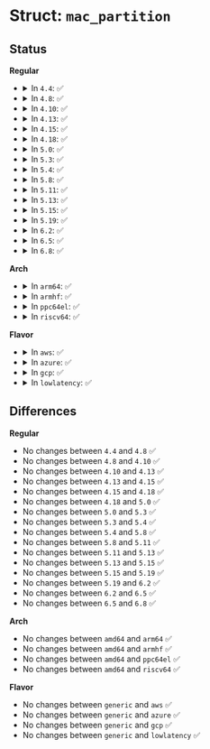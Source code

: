 # Struct: <code>mac_partition</code>

## Status
<b>Regular</b>
<ul>
<li>
<details>
<summary>In <code>4.4</code>: ✅</summary>

```c
struct mac_partition {
    __be16 signature;
    __be16 res1;
    __be32 map_count;
    __be32 start_block;
    __be32 block_count;
    char name[32];
    char type[32];
    __be32 data_start;
    __be32 data_count;
    __be32 status;
    __be32 boot_start;
    __be32 boot_size;
    __be32 boot_load;
    __be32 boot_load2;
    __be32 boot_entry;
    __be32 boot_entry2;
    __be32 boot_cksum;
    char processor[16];
};
```
</details>
</li>
<li>
<details>
<summary>In <code>4.8</code>: ✅</summary>

```c
struct mac_partition {
    __be16 signature;
    __be16 res1;
    __be32 map_count;
    __be32 start_block;
    __be32 block_count;
    char name[32];
    char type[32];
    __be32 data_start;
    __be32 data_count;
    __be32 status;
    __be32 boot_start;
    __be32 boot_size;
    __be32 boot_load;
    __be32 boot_load2;
    __be32 boot_entry;
    __be32 boot_entry2;
    __be32 boot_cksum;
    char processor[16];
};
```
</details>
</li>
<li>
<details>
<summary>In <code>4.10</code>: ✅</summary>

```c
struct mac_partition {
    __be16 signature;
    __be16 res1;
    __be32 map_count;
    __be32 start_block;
    __be32 block_count;
    char name[32];
    char type[32];
    __be32 data_start;
    __be32 data_count;
    __be32 status;
    __be32 boot_start;
    __be32 boot_size;
    __be32 boot_load;
    __be32 boot_load2;
    __be32 boot_entry;
    __be32 boot_entry2;
    __be32 boot_cksum;
    char processor[16];
};
```
</details>
</li>
<li>
<details>
<summary>In <code>4.13</code>: ✅</summary>

```c
struct mac_partition {
    __be16 signature;
    __be16 res1;
    __be32 map_count;
    __be32 start_block;
    __be32 block_count;
    char name[32];
    char type[32];
    __be32 data_start;
    __be32 data_count;
    __be32 status;
    __be32 boot_start;
    __be32 boot_size;
    __be32 boot_load;
    __be32 boot_load2;
    __be32 boot_entry;
    __be32 boot_entry2;
    __be32 boot_cksum;
    char processor[16];
};
```
</details>
</li>
<li>
<details>
<summary>In <code>4.15</code>: ✅</summary>

```c
struct mac_partition {
    __be16 signature;
    __be16 res1;
    __be32 map_count;
    __be32 start_block;
    __be32 block_count;
    char name[32];
    char type[32];
    __be32 data_start;
    __be32 data_count;
    __be32 status;
    __be32 boot_start;
    __be32 boot_size;
    __be32 boot_load;
    __be32 boot_load2;
    __be32 boot_entry;
    __be32 boot_entry2;
    __be32 boot_cksum;
    char processor[16];
};
```
</details>
</li>
<li>
<details>
<summary>In <code>4.18</code>: ✅</summary>

```c
struct mac_partition {
    __be16 signature;
    __be16 res1;
    __be32 map_count;
    __be32 start_block;
    __be32 block_count;
    char name[32];
    char type[32];
    __be32 data_start;
    __be32 data_count;
    __be32 status;
    __be32 boot_start;
    __be32 boot_size;
    __be32 boot_load;
    __be32 boot_load2;
    __be32 boot_entry;
    __be32 boot_entry2;
    __be32 boot_cksum;
    char processor[16];
};
```
</details>
</li>
<li>
<details>
<summary>In <code>5.0</code>: ✅</summary>

```c
struct mac_partition {
    __be16 signature;
    __be16 res1;
    __be32 map_count;
    __be32 start_block;
    __be32 block_count;
    char name[32];
    char type[32];
    __be32 data_start;
    __be32 data_count;
    __be32 status;
    __be32 boot_start;
    __be32 boot_size;
    __be32 boot_load;
    __be32 boot_load2;
    __be32 boot_entry;
    __be32 boot_entry2;
    __be32 boot_cksum;
    char processor[16];
};
```
</details>
</li>
<li>
<details>
<summary>In <code>5.3</code>: ✅</summary>

```c
struct mac_partition {
    __be16 signature;
    __be16 res1;
    __be32 map_count;
    __be32 start_block;
    __be32 block_count;
    char name[32];
    char type[32];
    __be32 data_start;
    __be32 data_count;
    __be32 status;
    __be32 boot_start;
    __be32 boot_size;
    __be32 boot_load;
    __be32 boot_load2;
    __be32 boot_entry;
    __be32 boot_entry2;
    __be32 boot_cksum;
    char processor[16];
};
```
</details>
</li>
<li>
<details>
<summary>In <code>5.4</code>: ✅</summary>

```c
struct mac_partition {
    __be16 signature;
    __be16 res1;
    __be32 map_count;
    __be32 start_block;
    __be32 block_count;
    char name[32];
    char type[32];
    __be32 data_start;
    __be32 data_count;
    __be32 status;
    __be32 boot_start;
    __be32 boot_size;
    __be32 boot_load;
    __be32 boot_load2;
    __be32 boot_entry;
    __be32 boot_entry2;
    __be32 boot_cksum;
    char processor[16];
};
```
</details>
</li>
<li>
<details>
<summary>In <code>5.8</code>: ✅</summary>

```c
struct mac_partition {
    __be16 signature;
    __be16 res1;
    __be32 map_count;
    __be32 start_block;
    __be32 block_count;
    char name[32];
    char type[32];
    __be32 data_start;
    __be32 data_count;
    __be32 status;
    __be32 boot_start;
    __be32 boot_size;
    __be32 boot_load;
    __be32 boot_load2;
    __be32 boot_entry;
    __be32 boot_entry2;
    __be32 boot_cksum;
    char processor[16];
};
```
</details>
</li>
<li>
<details>
<summary>In <code>5.11</code>: ✅</summary>

```c
struct mac_partition {
    __be16 signature;
    __be16 res1;
    __be32 map_count;
    __be32 start_block;
    __be32 block_count;
    char name[32];
    char type[32];
    __be32 data_start;
    __be32 data_count;
    __be32 status;
    __be32 boot_start;
    __be32 boot_size;
    __be32 boot_load;
    __be32 boot_load2;
    __be32 boot_entry;
    __be32 boot_entry2;
    __be32 boot_cksum;
    char processor[16];
};
```
</details>
</li>
<li>
<details>
<summary>In <code>5.13</code>: ✅</summary>

```c
struct mac_partition {
    __be16 signature;
    __be16 res1;
    __be32 map_count;
    __be32 start_block;
    __be32 block_count;
    char name[32];
    char type[32];
    __be32 data_start;
    __be32 data_count;
    __be32 status;
    __be32 boot_start;
    __be32 boot_size;
    __be32 boot_load;
    __be32 boot_load2;
    __be32 boot_entry;
    __be32 boot_entry2;
    __be32 boot_cksum;
    char processor[16];
};
```
</details>
</li>
<li>
<details>
<summary>In <code>5.15</code>: ✅</summary>

```c
struct mac_partition {
    __be16 signature;
    __be16 res1;
    __be32 map_count;
    __be32 start_block;
    __be32 block_count;
    char name[32];
    char type[32];
    __be32 data_start;
    __be32 data_count;
    __be32 status;
    __be32 boot_start;
    __be32 boot_size;
    __be32 boot_load;
    __be32 boot_load2;
    __be32 boot_entry;
    __be32 boot_entry2;
    __be32 boot_cksum;
    char processor[16];
};
```
</details>
</li>
<li>
<details>
<summary>In <code>5.19</code>: ✅</summary>

```c
struct mac_partition {
    __be16 signature;
    __be16 res1;
    __be32 map_count;
    __be32 start_block;
    __be32 block_count;
    char name[32];
    char type[32];
    __be32 data_start;
    __be32 data_count;
    __be32 status;
    __be32 boot_start;
    __be32 boot_size;
    __be32 boot_load;
    __be32 boot_load2;
    __be32 boot_entry;
    __be32 boot_entry2;
    __be32 boot_cksum;
    char processor[16];
};
```
</details>
</li>
<li>
<details>
<summary>In <code>6.2</code>: ✅</summary>

```c
struct mac_partition {
    __be16 signature;
    __be16 res1;
    __be32 map_count;
    __be32 start_block;
    __be32 block_count;
    char name[32];
    char type[32];
    __be32 data_start;
    __be32 data_count;
    __be32 status;
    __be32 boot_start;
    __be32 boot_size;
    __be32 boot_load;
    __be32 boot_load2;
    __be32 boot_entry;
    __be32 boot_entry2;
    __be32 boot_cksum;
    char processor[16];
};
```
</details>
</li>
<li>
<details>
<summary>In <code>6.5</code>: ✅</summary>

```c
struct mac_partition {
    __be16 signature;
    __be16 res1;
    __be32 map_count;
    __be32 start_block;
    __be32 block_count;
    char name[32];
    char type[32];
    __be32 data_start;
    __be32 data_count;
    __be32 status;
    __be32 boot_start;
    __be32 boot_size;
    __be32 boot_load;
    __be32 boot_load2;
    __be32 boot_entry;
    __be32 boot_entry2;
    __be32 boot_cksum;
    char processor[16];
};
```
</details>
</li>
<li>
<details>
<summary>In <code>6.8</code>: ✅</summary>

```c
struct mac_partition {
    __be16 signature;
    __be16 res1;
    __be32 map_count;
    __be32 start_block;
    __be32 block_count;
    char name[32];
    char type[32];
    __be32 data_start;
    __be32 data_count;
    __be32 status;
    __be32 boot_start;
    __be32 boot_size;
    __be32 boot_load;
    __be32 boot_load2;
    __be32 boot_entry;
    __be32 boot_entry2;
    __be32 boot_cksum;
    char processor[16];
};
```
</details>
</li>
</ul>
<b>Arch</b>
<ul>
<li>
<details>
<summary>In <code>arm64</code>: ✅</summary>

```c
struct mac_partition {
    __be16 signature;
    __be16 res1;
    __be32 map_count;
    __be32 start_block;
    __be32 block_count;
    char name[32];
    char type[32];
    __be32 data_start;
    __be32 data_count;
    __be32 status;
    __be32 boot_start;
    __be32 boot_size;
    __be32 boot_load;
    __be32 boot_load2;
    __be32 boot_entry;
    __be32 boot_entry2;
    __be32 boot_cksum;
    char processor[16];
};
```
</details>
</li>
<li>
<details>
<summary>In <code>armhf</code>: ✅</summary>

```c
struct mac_partition {
    __be16 signature;
    __be16 res1;
    __be32 map_count;
    __be32 start_block;
    __be32 block_count;
    char name[32];
    char type[32];
    __be32 data_start;
    __be32 data_count;
    __be32 status;
    __be32 boot_start;
    __be32 boot_size;
    __be32 boot_load;
    __be32 boot_load2;
    __be32 boot_entry;
    __be32 boot_entry2;
    __be32 boot_cksum;
    char processor[16];
};
```
</details>
</li>
<li>
<details>
<summary>In <code>ppc64el</code>: ✅</summary>

```c
struct mac_partition {
    __be16 signature;
    __be16 res1;
    __be32 map_count;
    __be32 start_block;
    __be32 block_count;
    char name[32];
    char type[32];
    __be32 data_start;
    __be32 data_count;
    __be32 status;
    __be32 boot_start;
    __be32 boot_size;
    __be32 boot_load;
    __be32 boot_load2;
    __be32 boot_entry;
    __be32 boot_entry2;
    __be32 boot_cksum;
    char processor[16];
};
```
</details>
</li>
<li>
<details>
<summary>In <code>riscv64</code>: ✅</summary>

```c
struct mac_partition {
    __be16 signature;
    __be16 res1;
    __be32 map_count;
    __be32 start_block;
    __be32 block_count;
    char name[32];
    char type[32];
    __be32 data_start;
    __be32 data_count;
    __be32 status;
    __be32 boot_start;
    __be32 boot_size;
    __be32 boot_load;
    __be32 boot_load2;
    __be32 boot_entry;
    __be32 boot_entry2;
    __be32 boot_cksum;
    char processor[16];
};
```
</details>
</li>
</ul>
<b>Flavor</b>
<ul>
<li>
<details>
<summary>In <code>aws</code>: ✅</summary>

```c
struct mac_partition {
    __be16 signature;
    __be16 res1;
    __be32 map_count;
    __be32 start_block;
    __be32 block_count;
    char name[32];
    char type[32];
    __be32 data_start;
    __be32 data_count;
    __be32 status;
    __be32 boot_start;
    __be32 boot_size;
    __be32 boot_load;
    __be32 boot_load2;
    __be32 boot_entry;
    __be32 boot_entry2;
    __be32 boot_cksum;
    char processor[16];
};
```
</details>
</li>
<li>
<details>
<summary>In <code>azure</code>: ✅</summary>

```c
struct mac_partition {
    __be16 signature;
    __be16 res1;
    __be32 map_count;
    __be32 start_block;
    __be32 block_count;
    char name[32];
    char type[32];
    __be32 data_start;
    __be32 data_count;
    __be32 status;
    __be32 boot_start;
    __be32 boot_size;
    __be32 boot_load;
    __be32 boot_load2;
    __be32 boot_entry;
    __be32 boot_entry2;
    __be32 boot_cksum;
    char processor[16];
};
```
</details>
</li>
<li>
<details>
<summary>In <code>gcp</code>: ✅</summary>

```c
struct mac_partition {
    __be16 signature;
    __be16 res1;
    __be32 map_count;
    __be32 start_block;
    __be32 block_count;
    char name[32];
    char type[32];
    __be32 data_start;
    __be32 data_count;
    __be32 status;
    __be32 boot_start;
    __be32 boot_size;
    __be32 boot_load;
    __be32 boot_load2;
    __be32 boot_entry;
    __be32 boot_entry2;
    __be32 boot_cksum;
    char processor[16];
};
```
</details>
</li>
<li>
<details>
<summary>In <code>lowlatency</code>: ✅</summary>

```c
struct mac_partition {
    __be16 signature;
    __be16 res1;
    __be32 map_count;
    __be32 start_block;
    __be32 block_count;
    char name[32];
    char type[32];
    __be32 data_start;
    __be32 data_count;
    __be32 status;
    __be32 boot_start;
    __be32 boot_size;
    __be32 boot_load;
    __be32 boot_load2;
    __be32 boot_entry;
    __be32 boot_entry2;
    __be32 boot_cksum;
    char processor[16];
};
```
</details>
</li>
</ul>

## Differences
<b>Regular</b>
<ul>
<li>
No changes between <code>4.4</code> and <code>4.8</code> ✅
</li>
<li>
No changes between <code>4.8</code> and <code>4.10</code> ✅
</li>
<li>
No changes between <code>4.10</code> and <code>4.13</code> ✅
</li>
<li>
No changes between <code>4.13</code> and <code>4.15</code> ✅
</li>
<li>
No changes between <code>4.15</code> and <code>4.18</code> ✅
</li>
<li>
No changes between <code>4.18</code> and <code>5.0</code> ✅
</li>
<li>
No changes between <code>5.0</code> and <code>5.3</code> ✅
</li>
<li>
No changes between <code>5.3</code> and <code>5.4</code> ✅
</li>
<li>
No changes between <code>5.4</code> and <code>5.8</code> ✅
</li>
<li>
No changes between <code>5.8</code> and <code>5.11</code> ✅
</li>
<li>
No changes between <code>5.11</code> and <code>5.13</code> ✅
</li>
<li>
No changes between <code>5.13</code> and <code>5.15</code> ✅
</li>
<li>
No changes between <code>5.15</code> and <code>5.19</code> ✅
</li>
<li>
No changes between <code>5.19</code> and <code>6.2</code> ✅
</li>
<li>
No changes between <code>6.2</code> and <code>6.5</code> ✅
</li>
<li>
No changes between <code>6.5</code> and <code>6.8</code> ✅
</li>
</ul>
<b>Arch</b>
<ul>
<li>
No changes between <code>amd64</code> and <code>arm64</code> ✅
</li>
<li>
No changes between <code>amd64</code> and <code>armhf</code> ✅
</li>
<li>
No changes between <code>amd64</code> and <code>ppc64el</code> ✅
</li>
<li>
No changes between <code>amd64</code> and <code>riscv64</code> ✅
</li>
</ul>
<b>Flavor</b>
<ul>
<li>
No changes between <code>generic</code> and <code>aws</code> ✅
</li>
<li>
No changes between <code>generic</code> and <code>azure</code> ✅
</li>
<li>
No changes between <code>generic</code> and <code>gcp</code> ✅
</li>
<li>
No changes between <code>generic</code> and <code>lowlatency</code> ✅
</li>
</ul>
